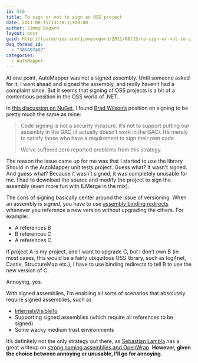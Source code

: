 ```yaml
---
id: 510
title: To sign or not to sign an OSS project
date: 2011-08-15T13:30:11+00:00
author: Jimmy Bogard
layout: post
guid: http://lostechies.com/jimmybogard/2011/08/15/to-sign-or-not-to-sign-an-oss-project/
dsq_thread_id:
  - "386497467"
categories:
  - AutoMapper
---
```

At one point, AutoMapper was not a signed assembly. Until someone asked for it, I went ahead and signed the assembly, and really haven’t had a complaint since. But it seems that signing of OSS projects is a bit of a contentious position in the OSS world of .NET.

In [this discussion on NuGet](http://nuget.codeplex.com/discussions/247827), I found [Brad Wilson’s](http://bradwilson.typepad.com/) position on signing to be pretty much the same as mine:

> Code signing is not a security measure. It&#8217;s not to support putting our assembly in the GAC (it actually doesn&#8217;t work in the GAC). It&#8217;s merely to satisfy those who have a requirement to sign their own code. 
> 
> We&#8217;ve suffered zero reported problems from this strategy.

The reason the issue came up for me was that I started to use the library Should in the AutoMapper unit tests project. Guess what? It wasn’t signed. And guess what? Because it wasn’t signed, it was completely unusable for me. I had to download the source and modify the project to sign the assembly (even more fun with ILMerge in the mix). 

The cons of signing basically center around the issue of versioning. When an assembly is signed, you have to use [assembly binding redirects](http://msdn.microsoft.com/en-us/library/433ysdt1.aspx) whenever you reference a new version without upgrading the others. For example: 

  * A references B
  * B references C
  * A references C

If project A is my project, and I want to upgrade C, but I don’t own B (in most cases, this would be a fairly ubiquitous OSS library, such as log4net, Castle, StructureMap etc.), I have to use binding redirects to tell B to use the new version of C.

Annoying, yes.

With signed assemblies, I’m enabling all sorts of scenarios that absolutely require signed assemblies, such as

  * [InternalsVisibleTo](http://msdn.microsoft.com/en-us/library/system.runtime.compilerservices.internalsvisibletoattribute.aspx)
  * Supporting signed assemblies (which require all references to be signed)
  * Some wacky medium trust environments

It’s definitely not the only strategy out there, as [Sebastian Lambla](http://codebetter.com/sebastienlambla/) has a great writeup on [strong naming assemblies and OpenWrap](http://codebetter.com/sebastienlambla/2011/01/05/strong-naming-assemblies-and-openwrap/). **However, given the choice between annoying or unusable, I’ll go for annoying.**
